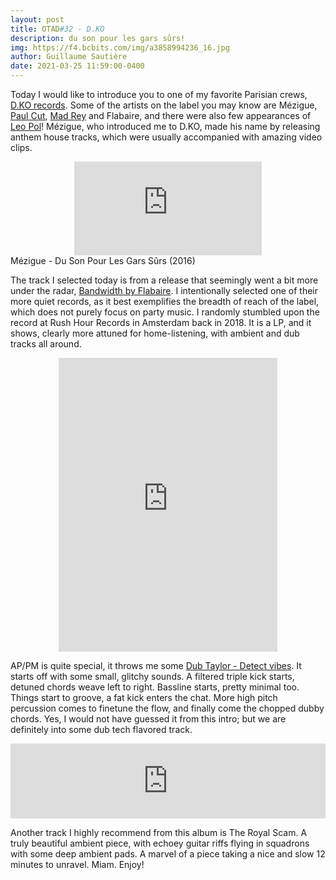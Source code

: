 ```yaml
---
layout: post
title: OTAD#32 - D.KO
description: du son pour les gars sûrs!
img: https://f4.bcbits.com/img/a3858994236_16.jpg
author: Guillaume Sautière
date: 2021-03-25 11:59:00-0400
---
```


Today I would like to introduce you to one of my favorite Parisian crews, [D.KO records](https://dkorecords.bandcamp.com/). Some of the artists on the label you may know are Mézigue, [Paul Cut](https://youtu.be/l7A5u0FO9RA), [Mad Rey](https://youtu.be/3gSLwjy28HM) and Flabaire, and there were also few appearances of [Leo Pol](https://youtu.be/6KQuNU6Ykfw)! Mézigue, who introduced me to D.KO, made his name by releasing anthem house tracks, which were usually accompanied with amazing video clips.


<div class="row">
    <div class="col-sm mt-3 mt-md-0 video" align="center">
        <iframe src="https://www.youtube.com/embed//M_X-CPmYlcE" frameborder="0" allow="accelerometer; autoplay; encrypted-media; gyroscope; picture-in-picture" allowfullscreen></iframe>
    </div>
</div>

<div class="caption">
    Mézigue - Du Son Pour Les Gars Sûrs (2016)
</div>

The track I selected today is from a release that seemingly went a bit more under the radar, [Bandwidth by Flabaire](https://dkorecords.bandcamp.com/album/flabaire-bandwidth-d-kolp04). I intentionally selected one of their more quiet records, as it best exemplifies the breadth of reach of the label, which does not purely focus on party music. I randomly stumbled upon the record at Rush Hour Records in Amsterdam back in 2018. It is a LP, and it shows, clearly more attuned for home-listening, with ambient and dub tracks all around.

<div style="text-align: center;"> <iframe style="border: 0; width: 350px; height: 470px;" src="https://bandcamp.com/EmbeddedPlayer/album=2352641999/size=large/bgcol=ffffff/linkcol=0687f5/tracklist=false/track=3461526192/transparent=true/" seamless><a href="https://dkorecords.bandcamp.com/album/flabaire-bandwidth-d-kolp04">Flabaire - Bandwidth [D.KOLP04] by Flabaire</a></iframe> </div>

AP/PM is quite special, it throws me some [Dub Taylor - Detect vibes](/music/26_otad/). It starts off with some small, glitchy sounds. A filtered triple kick starts, detuned chords weave left to right. Bassline starts, pretty minimal too. Things start to groove, a fat kick enters the chat. More high pitch percussion comes to finetune the flow, and finally come the chopped dubby chords. Yes, I would not have guessed it from this intro; but we are definitely into some dub tech flavored track.

<div style="text-align: center;"> <iframe style="border: 0; width: 100%; height: 120px;" src="https://bandcamp.com/EmbeddedPlayer/album=2352641999/size=large/bgcol=ffffff/linkcol=0687f5/tracklist=false/artwork=small/track=1437628889/transparent=true/" seamless><a href="https://dkorecords.bandcamp.com/album/flabaire-bandwidth-d-kolp04">Flabaire - Bandwidth [D.KOLP04] by Flabaire</a></iframe> </div>

Another track I highly recommend from this album is The Royal Scam. A truly beautiful ambient piece, with echoey guitar riffs flying in squadrons with some deep ambient pads. A marvel of a piece taking a nice and slow 12 minutes to unravel. Miam. Enjoy!
